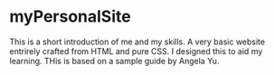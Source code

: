 # myPersonalSite

This is a short introduction of me and my skills. A very basic website entrirely crafted from HTML and pure CSS. I designed this to aid my learning. THis is based on a sample guide by Angela Yu.
